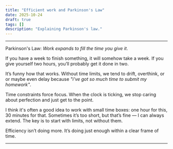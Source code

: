```yaml
---
title: "Efficient work and Parkinson's Law"
date: 2025-10-24
draft: true
tags: []
description: "Explaining Parkinson's law."
---
```




---
Parkinson's Law: *Work expands to fill the time you give it*.

If you have a week to finish something, it will somehow take a week.
If you give yourself two hours, you’ll probably get it done in two.

It’s funny how that works.
Without time limits, we tend to drift, overthink, or or maybe even delay because *"i've got so much time to submit my homework"*.

Time constraints force focus. When the clock is ticking, we stop caring about perfection and just get to the point.

I think it's often a good idea to work with small time boxes: one hour for this, 30 minutes for that.
Sometimes it’s too short, but that’s fine — I can always extend. The key is to start with limits, not without them.

Efficiency isn’t doing more.
It’s doing just enough within a clear frame of time.


---
